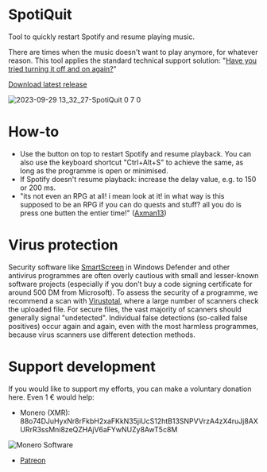 # SpotiQuit
Tool to quickly restart Spotify and resume playing music. 

There are times when the music doesn't want to play anymore, for whatever reason. This tool applies the standard technical support solution: "[Have you tried turning it off and on again?](https://www.youtube.com/watch?v=nn2FB1P_Mn8)"

[Download latest release](https://github.com/Alsweider/SpotiQuit/releases/latest)

![2023-09-29 13_32_27-SpotiQuit 0 7 0](https://github.com/Alsweider/SpotiQuit/assets/30653982/2ccaf93c-1603-44f1-ae26-39704030f8ed)

# How-to

- Use the button on top to restart Spotify and resume playback. You can also use the keyboard shortcut "Ctrl+Alt+S" to achieve the same, as long as the programme is open or minimised.
- If Spotify doesn't resume playback: increase the delay value, e.g. to 150 or 200 ms.
- "its not even an RPG at all! i mean look at it! in what way is this supposed to be an RPG if you can do quests and stuff? all you do is press one butten the entier time!" ([Axman13](https://youtu.be/4Z2Z23SAFVA))

# Virus protection

Security software like [SmartScreen](https://www.pcworld.com/article/406832/how-to-get-past-windows-defender-smartscreen-in-windows-10.html) in Windows Defender and other antivirus programmes are often overly cautious with small and lesser-known software projects (especially if you don't buy a code signing certificate for around 500 DM from Microsoft). To assess the security of a programme, we recommend a scan with [Virustotal](https://www.virustotal.com), where a large number of scanners check the uploaded file. For secure files, the vast majority of scanners should generally signal "undetected". Individual false detections (so-called false positives) occur again and again, even with the most harmless programmes, because virus scanners use different detection methods.

# Support development

If you would like to support my efforts, you can make a voluntary donation here. Even 1 € would help:
  
- Monero (XMR): 88o74DJuHyxNr8rFkbH2xaFKkN35jiUcS12htB13SNPVVrzA4zX4ruJj8AXURrR3ssMni8zeQZHAjV6aFYwNUZy8AwT5c8M

![Monero Software](https://github.com/Alsweider/SpotiQuit/assets/30653982/b98b5145-c5fb-425e-b729-4897362028a2)

- [Patreon](https://patreon.com/alsweider)
